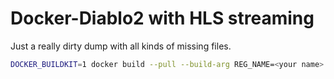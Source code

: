 # Docker-Diablo2 with HLS streaming

Just a really dirty dump with all kinds of missing files.

```sh
DOCKER_BUILDKIT=1 docker build --pull --build-arg REG_NAME=<your name> --build-arg D2_KEY=<your key> --build-arg D2LOD_KEY=<your key> -t docker-d2 --iidfile diid .
```
